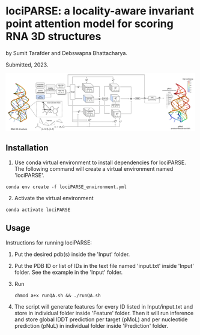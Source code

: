# lociPARSE: a locality-aware invariant point attention model for scoring RNA 3D structures

by Sumit Tarafder and Debswapna Bhattacharya.

Submitted, 2023.


![Workflow](./lociPARSE.png)

## Installation

1. Use conda virtual environment to install dependencies for lociPARSE. The following command will create a virtual environment named 'lociPARSE'.

```
conda env create -f lociPARSE_environment.yml
```

2. Activate the virtual environment

```
conda activate lociPARSE
```

## Usage

Instructions for running lociPARSE:

1. Put the desired pdb(s) inside the 'Input' folder.

2. Put the PDB ID or list of IDs in the text file named 'input.txt' inside 'Input' folder. See the example in the 'Input' folder.

3. Run
   ```
   chmod a+x runQA.sh && ./runQA.sh
   ```

5. The script will generate features for every ID listed in Input/input.txt and store in individual folder inside 'Feature' folder. Then it will run inference and store global lDDT prediction per target (pMoL) and per nucleotide prediction (pNuL) in individual folder inside 'Prediction' folder.
